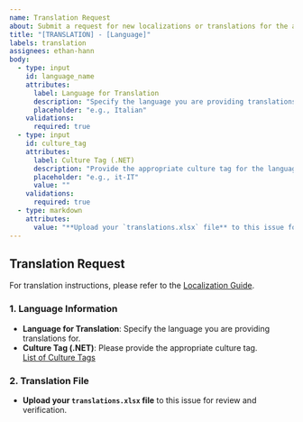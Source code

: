 ```yaml
---
name: Translation Request
about: Submit a request for new localizations or translations for the app.
title: "[TRANSLATION] - [Language]"
labels: translation
assignees: ethan-hann
body:
  - type: input
    id: language_name
    attributes:
      label: Language for Translation
      description: "Specify the language you are providing translations for (e.g., Italian, German)."
      placeholder: "e.g., Italian"
    validations:
      required: true
  - type: input
    id: culture_tag
    attributes:
      label: Culture Tag (.NET)
      description: "Provide the appropriate culture tag for the language (e.g., it-IT for Italian)."
      placeholder: "e.g., it-IT"
      value: ""
    validations:
      required: true
  - type: markdown
    attributes:
      value: "**Upload your `translations.xlsx` file** to this issue for review and verification."
---
```


## Translation Request

For translation instructions, please refer to the [Localization Guide](https://ethan-hann.github.io/CyberRadio-Assistant/docs/advanced-topics/localization.html).

### 1. Language Information
- **Language for Translation**: Specify the language you are providing translations for.
- **Culture Tag (.NET)**: Please provide the appropriate culture tag.  
  [List of Culture Tags](https://www.venea.net/web/culture_code)

### 2. Translation File
- **Upload your `translations.xlsx` file** to this issue for review and verification.


